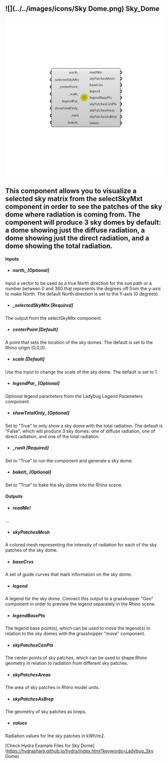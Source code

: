## ![](../../images/icons/Sky Dome.png) Sky_Dome

![](../../images/components/Sky_Dome.png)

This component allows you to visualize a selected sky matrix from the selectSkyMxt component in order to see the patches of the sky dome where radiation is coming from.
 The component will produce 3 sky domes by default: a dome showing just the diffuse radiation, a dome showing just the direct radiation, and a dome showing the total radiation.
 -
 

#### Inputs
* ##### north_ [Optional]
Input a vector to be used as a true North direction for the sun path or a number between 0 and 360 that represents the degrees off from the y-axis to make North.  The default North direction is set to the Y-axis (0 degrees).
* ##### _selectedSkyMtx [Required]
The output from the selectSkyMtx component.
* ##### _centerPoint_ [Default]
A point that sets the location of the sky domes.  The default is set to the Rhino origin (0,0,0).
* ##### _scale_ [Default]
Use this input to change the scale of the sky dome.  The default is set to 1.
* ##### legendPar_ [Optional]
Optional legend parameters from the Ladybug Legend Parameters component.
* ##### showTotalOnly_ [Optional]
Set to "True" to only show a sky dome with the total radiation.  The default is "False", which will produce 3 sky domes: one of diffuse radiation, one of direct radiation, and one of the total radiation.
* ##### _runIt [Required]
Set to "True" to run the component and generate a sky dome.
* ##### bakeIt_ [Optional]
Set to "True" to bake the sky dome into the Rhino scene.

#### Outputs
* ##### readMe!
...
* ##### skyPatchesMesh
A colored mesh representing the intensity of radiation for each of the sky patches of the sky dome.
* ##### baseCrvs
A set of guide curves that mark information on the sky dome.
* ##### legend
A legend for the sky dome. Connect this output to a grasshopper "Geo" component in order to preview the legend separately in the Rhino scene.  
* ##### legendBasePts
The legend base point(s), which can be used to move the legend(s) in relation to the sky domes with the grasshopper "move" component.
* ##### skyPatchesCenPts
The center points of sky patches, which can be used to shape Rhino geometry in relation to radiation from different sky patches.
* ##### skyPatchesAreas
The area of sky patches in Rhino model units.
* ##### skyPatchesAsBrep
The geometry of sky patches as breps.
* ##### values
Radiation values for the sky patches in kWh/m2.


[Check Hydra Example Files for Sky Dome](https://hydrashare.github.io/hydra/index.html?keywords=Ladybug_Sky Dome)